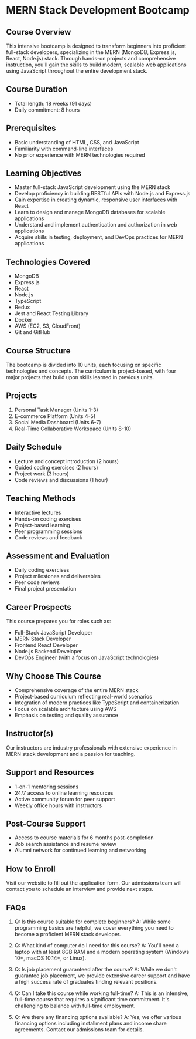 # MERN Stack Development Bootcamp

## Course Overview
This intensive bootcamp is designed to transform beginners into proficient full-stack developers, specializing in the MERN (MongoDB, Express.js, React, Node.js) stack. Through hands-on projects and comprehensive instruction, you'll gain the skills to build modern, scalable web applications using JavaScript throughout the entire development stack.

## Course Duration
- Total length: 18 weeks (91 days)
- Daily commitment: 8 hours

## Prerequisites
- Basic understanding of HTML, CSS, and JavaScript
- Familiarity with command-line interfaces
- No prior experience with MERN technologies required

## Learning Objectives
- Master full-stack JavaScript development using the MERN stack
- Develop proficiency in building RESTful APIs with Node.js and Express.js
- Gain expertise in creating dynamic, responsive user interfaces with React
- Learn to design and manage MongoDB databases for scalable applications
- Understand and implement authentication and authorization in web applications
- Acquire skills in testing, deployment, and DevOps practices for MERN applications

## Technologies Covered
- MongoDB
- Express.js
- React
- Node.js
- TypeScript
- Redux
- Jest and React Testing Library
- Docker
- AWS (EC2, S3, CloudFront)
- Git and GitHub

## Course Structure
The bootcamp is divided into 10 units, each focusing on specific technologies and concepts. The curriculum is project-based, with four major projects that build upon skills learned in previous units.

## Projects
1. Personal Task Manager (Units 1-3)
2. E-commerce Platform (Units 4-5)
3. Social Media Dashboard (Units 6-7)
4. Real-Time Collaborative Workspace (Units 8-10)

## Daily Schedule
- Lecture and concept introduction (2 hours)
- Guided coding exercises (2 hours)
- Project work (3 hours)
- Code reviews and discussions (1 hour)

## Teaching Methods
- Interactive lectures
- Hands-on coding exercises
- Project-based learning
- Peer programming sessions
- Code reviews and feedback

## Assessment and Evaluation
- Daily coding exercises
- Project milestones and deliverables
- Peer code reviews
- Final project presentation

## Career Prospects
This course prepares you for roles such as:
- Full-Stack JavaScript Developer
- MERN Stack Developer
- Frontend React Developer
- Node.js Backend Developer
- DevOps Engineer (with a focus on JavaScript technologies)

## Why Choose This Course
- Comprehensive coverage of the entire MERN stack
- Project-based curriculum reflecting real-world scenarios
- Integration of modern practices like TypeScript and containerization
- Focus on scalable architecture using AWS
- Emphasis on testing and quality assurance

## Instructor(s)
Our instructors are industry professionals with extensive experience in MERN stack development and a passion for teaching.

## Support and Resources
- 1-on-1 mentoring sessions
- 24/7 access to online learning resources
- Active community forum for peer support
- Weekly office hours with instructors

## Post-Course Support
- Access to course materials for 6 months post-completion
- Job search assistance and resume review
- Alumni network for continued learning and networking

## How to Enroll
Visit our website to fill out the application form. Our admissions team will contact you to schedule an interview and provide next steps.

## FAQs
1. Q: Is this course suitable for complete beginners?
   A: While some programming basics are helpful, we cover everything you need to become a proficient MERN stack developer.

2. Q: What kind of computer do I need for this course?
   A: You'll need a laptop with at least 8GB RAM and a modern operating system (Windows 10+, macOS 10.14+, or Linux).

3. Q: Is job placement guaranteed after the course?
   A: While we don't guarantee job placement, we provide extensive career support and have a high success rate of graduates finding relevant positions.

4. Q: Can I take this course while working full-time?
   A: This is an intensive, full-time course that requires a significant time commitment. It's challenging to balance with full-time employment.

5. Q: Are there any financing options available?
   A: Yes, we offer various financing options including installment plans and income share agreements. Contact our admissions team for details.
